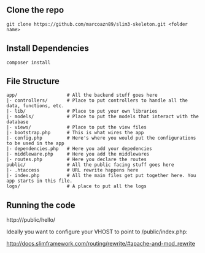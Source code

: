 Clone the repo
--------------------

    git clone https://github.com/marcoazn89/slim3-skeleton.git <folder name>

Install Dependencies
--------------------

    composer install

File Structure
--------------------
```
app/                  # All the backend stuff goes here
|- controllers/       # Place to put controllers to handle all the data, functions, etc.
|- lib/               # Place to put your own libraries
|- models/            # Place to put the models that interact with the database
|- views/             # Place to put the view files
|- bootstrap.php      # This is what wires the app
|- config.php         # Here's where you would put the configurations to be used in the app
|- dependencies.php   # Here you add your depedencies
|- middleware.php     # Here you add the middlewares
|- routes.php         # Here you declare the routes
public/               # All the public facing stuff goes here
|- .htaccess          # URL rewrite happens here
|- index.php          # All the main files get put together here. You app starts in this file.
logs/                 # A place to put all the logs
```

Running the code
--------------------
http://<your url>/public/hello/<random name here>

Ideally you want to configure your VHOST to point to /public/index.php:

http://docs.slimframework.com/routing/rewrite/#apache-and-mod_rewrite
